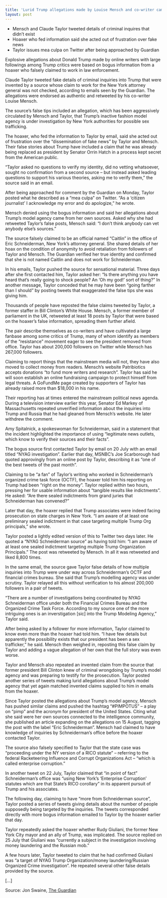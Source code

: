 ```yaml
---
title: 'Lurid Trump allegations made by Louise Mensch and co-writer came from hoaxer'
layout: post
---
```


- Mensch and Claude Taylor tweeted details of criminal inquires that didn’t exist
- Hoaxer who fed information said she acted out of frustration over fake news
- Taylor issues mea culpa on Twitter after being approached by Guardian

Explosive allegations about Donald Trump made by online writers with large followings among Trump critics were based on bogus information from a hoaxer who falsely claimed to work in law enforcement.

Claude Taylor tweeted fake details of criminal inquiries into Trump that were invented by a source whose claim to work for the New York attorney general was not checked, according to emails seen by the Guardian. The allegations were endorsed as authentic and retweeted by his co-writer Louise Mensch.

The source’s false tips included an allegation, which has been aggressively circulated by Mensch and Taylor, that Trump’s inactive fashion model agency is under investigation by New York authorities for possible sex trafficking.

The hoaxer, who fed the information to Taylor by email, said she acted out of frustration over the “dissemination of fake news” by Taylor and Mensch. Their false stories about Trump have included a claim that he was already being replaced as president by Senator Orrin Hatch in a process kept secret from the American public.

“Taylor asked no questions to verify my identity, did no vetting whatsoever, sought no confirmation from a second source – but instead asked leading questions to support his various theories, asking me to verify them,” the source said in an email.

After being approached for comment by the Guardian on Monday, Taylor posted what he described as a “mea culpa” on Twitter. “As a ‘citizen journalist’ I acknowledge my error and do apologize,” he wrote.

Mensch denied using the bogus information and said her allegations about Trump’s model agency came from her own sources. Asked why she had retweeted Taylor’s false posts, Mensch said: “I don’t think anybody can vet anybody else’s sources.”

The source falsely claimed to be an official named “Caitlin” in the office of Eric Schneiderman, New York’s attorney general. She shared details of her hoax on the condition of anonymity to avoid retaliation from followers of Taylor and Mensch. The Guardian verified her true identity and confirmed that she is not named Caitlin and does not work for Schneiderman.

In his emails, Taylor pushed the source for sensational material. Three days after she first contacted him, Taylor asked her: “Is there anything you have heard that’s really going to shock people? An ‘Oh my god!’ sort of thing?” In another message, Taylor conceded that he may have been “going farther than I should” by posting tweets that exaggerated the false tips she was giving him.

Thousands of people have reposted the false claims tweeted by Taylor, a former staffer in Bill Clinton’s White House. Mensch, a former member of parliament in the UK, retweeted at least 18 posts by Taylor that were based on the hoaxer’s false information, spreading them further afield.

The pair describe themselves as co-writers and have cultivated a large fanbase among some critics of Trump, many of whom identify as members of the “resistance” movement eager to see the president removed from office. Taylor has about 200,000 followers on Twitter while Mensch has 267,000 followers.

Claiming to report things that the mainstream media will not, they have also moved to collect money from readers. Mensch’s website Patribiotics accepts donations “to fund more writers and research”. Taylor has said he will soon establish an online fundraising campaign to protect himself from legal threats. A GoFundMe page created by supporters of Taylor has already raised more than $18,000 in his name.

Their reporting has at times entered the mainstream political news agenda. During a television interview earlier this year, Senator Ed Markey of Massachusetts repeated unverified information about the inquiries into Trump and Russia that he had gleaned from Mensch’s website. He later withdrew the comment.

Amy Spitalnick, a spokeswoman for Schneiderman, said in a statement that the incident highlighted the importance of using “legitimate news outlets, which know to verify their sources and their facts”.

The bogus source first contacted Taylor by email on 20 July with an email titled “NYAG investigation”. Earlier that day, MSNBC’s Joe Scarborough had quoted approvingly from an online post by Taylor, describing it as “one of the best tweets of the past month”.

Claiming to be “a fan” of Taylor’s writing who worked in Schneiderman’s organized crime task force (OCTF), the hoaxer told him his reporting on Trump had been “right on the money”. Taylor replied within two hours, pressing her for usable information about “tangible results like indictments”. He asked: “Are there sealed indictments from grand juries that Schneiderman has convened?”

Later that day, the hoaxer replied that Trump associates were indeed facing prosecution on state charges in New York. “I am aware of at least one preliminary sealed indictment in that case targeting multiple Trump Org principals,” she wrote.

Taylor posted a lightly edited version of this to Twitter two days later. He quoted a “NYAG Schneiderman source” as having told him: “I am aware of at least one sealed indictment targeting multiple Trump Organization Principals.” The post was retweeted by Mensch. In all it was retweeted and liked 8,800 times.

In the same email, the source gave Taylor false details of how multiple inquiries into Trump were under way across Schneiderman’s OCTF and financial crimes bureau. She said that Trump’s modelling agency was under scrutiny. Taylor relayed all this without verification to his almost 200,000 followers in a pair of tweets.

“There are a number of investigations being coordinated by NYAG Schneiderman office under both the Financial Crimes Bureau and the Organized Crime Task Force. According to my source one of the more intriguing ones is an inverstigation [sic] into the Trump Modeling Agency,” Taylor said.

After being asked by a follower for more information, Taylor claimed to know even more than the hoaxer had told him. “I have few details but apparently the possibility exists that our president has been a sex trafficker,” he said. Mensch then weighed in, reposting this false claim by Taylor and adding a vague allegation of her own that the full story was even worse.

Taylor and Mensch also repeated an invented claim from the source that former president Bill Clinton knew of criminal wrongdoing by Trump’s model agency and was preparing to testify for the prosecution. Taylor posted another series of tweets making lurid allegations about Trump’s model agency that yet again matched invented claims supplied to him in emails from the hoaxer.

Since Taylor posted the allegations about Trump’s model agency, Mensch has pushed similar claims and pushed the hashtag “#PIMPOTUS” – a play on “pimp” and the acronym for president of the United States. Citing what she said were her own sources connected to the intelligence community, she published an article expanding on the allegations on 15 August, tagging the post with the label “Eric Schneiderman”. Mensch had claimed to have knowledge of inquiries by Schneiderman’s office before the hoaxer contacted Taylor.

The source also falsely specified to Taylor that the state case was “proceeding under the NY version of a RICO statute” – referring to the federal Racketeering Influence and Corrupt Organizations Act – “which is called enterprise corruption.”

In another tweet on 22 July, Taylor claimed that “in point of fact” Schneiderman’s office was “using New York’s ‘Enterprise Corruption’ statutes which are that State’s RICO corollary” in its apparent pursuit of Trump and his associates.

The following day, claiming to have “more from Schneiderman source”, Taylor posted a series of tweets giving details about the number of people supposedly being targeted by the inquiries. The tweets corresponded directly with more bogus information emailed to Taylor by the hoaxer earlier that day.

Taylor repeatedly asked the hoaxer whether Rudy Giuliani, the former New York City mayor and an ally of Trump, was implicated. The source replied on 25 July that Giuliani was “currently a subject in the investigation involving money laundering and the Russian mob.”

A few hours later, Taylor tweeted to claim that he had confirmed Giuliani was “a target of NYAG Trump Organization/money laundering/Russian Organized Crime investigation”. He repeated several other false details provided by the source.

[…]

Source: Jon Swaine, [The Guardian](https://www.theguardian.com/us-news/2017/aug/28/trump-tweets-hoax-louise-mensch-claude-taylor)